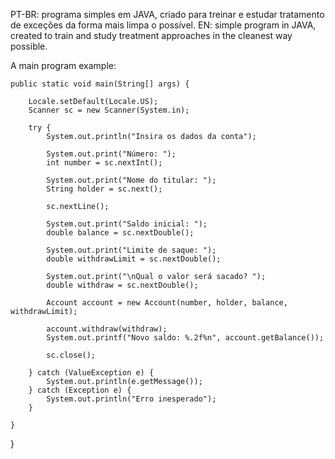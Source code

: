 PT-BR: programa simples em JAVA, criado para treinar e estudar tratamento de exceções da forma mais limpa o possível.
EN: simple program in JAVA, created to train and study treatment approaches in the cleanest way possible.

A main program example:

	public static void main(String[] args) {

		Locale.setDefault(Locale.US);
		Scanner sc = new Scanner(System.in);

		try {
			System.out.println("Insira os dados da conta");

			System.out.print("Número: ");
			int number = sc.nextInt();

			System.out.print("Nome do titular: ");
			String holder = sc.next();

			sc.nextLine();

			System.out.print("Saldo inicial: ");
			double balance = sc.nextDouble();

			System.out.print("Limite de saque: ");
			double withdrawLimit = sc.nextDouble();

			System.out.print("\nQual o valor será sacado? ");
			double withdraw = sc.nextDouble();

			Account account = new Account(number, holder, balance, withdrawLimit);

			account.withdraw(withdraw);
			System.out.printf("Novo saldo: %.2f%n", account.getBalance());
			
			sc.close();

		} catch (ValueException e) {
			System.out.println(e.getMessage());
		} catch (Exception e) {
			System.out.println("Erro inesperado");
		}

	}

}



